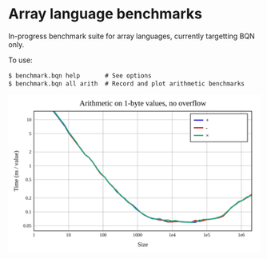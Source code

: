 # Array language benchmarks

In-progress benchmark suite for array languages, currently targetting BQN only.

To use:

    $ benchmark.bqn help       # See options
    $ benchmark.bqn all arith  # Record and plot arithmetic benchmarks

![Arithmetic performance](output/plot/arith.svg)
